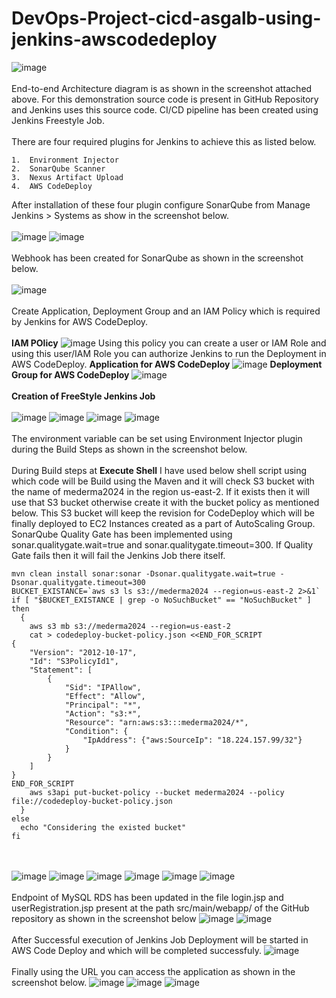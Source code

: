 # DevOps-Project-cicd-asgalb-using-jenkins-awscodedeploy
![image](https://github.com/singhritesh85/DevOps-Project-cicd-asgalb-using-jenkins-awscodedeploy/assets/56765895/7f1e8c68-f6fc-426b-9a48-24aa6f7a8ac6)
<br><br/>
End-to-end Architecture diagram is as shown in the screenshot attached above. For this demonstration source code is present in GitHub Repository and Jenkins uses this source code. CI/CD pipeline has been created using Jenkins Freestyle Job.
<br><br/>
There are four required plugins for Jenkins to achieve this as listed below.
```
1.	Environment Injector
2.	SonarQube Scanner
3.	Nexus Artifact Upload
4.	AWS CodeDeploy
```
After installation of these four plugin configure SonarQube from Manage Jenkins > Systems as show in the screenshot below.
<br><br/>
![image](https://github.com/singhritesh85/DevOps-Project-cicd-asgalb-using-jenkins-awscodedeploy/assets/56765895/781905d0-dbed-4979-bb9c-0ccd061cdd9f)
![image](https://github.com/singhritesh85/DevOps-Project-cicd-asgalb-using-jenkins-awscodedeploy/assets/56765895/1d8b6cc0-b344-416b-81b1-15a5b3f8c2ba)
<br><br/>
Webhook has been created for SonarQube as shown in the screenshot below.
<br><br/>
![image](https://github.com/singhritesh85/DevOps-Project-cicd-asgalb-using-jenkins-awscodedeploy/assets/56765895/776a2af7-9cbe-475a-b8a9-17f6bb7f17d6)
<br><br/>
Create Application, Deployment Group and an IAM Policy which is required by Jenkins for AWS CodeDeploy.
<br><br/>
**IAM POlicy**
![image](https://github.com/singhritesh85/DevOps-Project-cicd-asgalb-using-jenkins-awscodedeploy/assets/56765895/b60a37c2-3cf5-4475-a6e4-7a203fb6a07e)
Using this policy you can create a user or IAM Role and using this user/IAM Role you can authorize Jenkins to run the Deployment in AWS CodeDeploy.
**Application for AWS CodeDeploy**
![image](https://github.com/singhritesh85/DevOps-Project-cicd-asgalb-using-jenkins-awscodedeploy/assets/56765895/ae1f8381-d53a-406f-8a77-b353b7b665c8)
**Deployment Group for AWS CodeDeploy**
![image](https://github.com/singhritesh85/DevOps-Project-cicd-asgalb-using-jenkins-awscodedeploy/assets/56765895/40471488-8274-4057-be95-a247b63ed02d)
<br><br/>
**Creation of FreeStyle Jenkins Job**
<br><br/>
![image](https://github.com/singhritesh85/DevOps-Project-cicd-asgalb-using-jenkins-awscodedeploy/assets/56765895/a7d87b83-57de-41f4-ae45-bca5374f80ae)
![image](https://github.com/singhritesh85/DevOps-Project-cicd-asgalb-using-jenkins-awscodedeploy/assets/56765895/b44c3ed4-7dd5-44e9-94cc-ba6fc68519e3)
![image](https://github.com/singhritesh85/DevOps-Project-cicd-asgalb-using-jenkins-awscodedeploy/assets/56765895/365377f2-8d5e-4149-9406-a2e800d67fa3)
![image](https://github.com/singhritesh85/DevOps-Project-cicd-asgalb-using-jenkins-awscodedeploy/assets/56765895/cd7eecf7-a29c-43fb-92d9-ef5321464537)
<br><br/>
The environment variable can be set using Environment Injector plugin during the Build Steps as shown in the screenshot below.
<br><br/>
During Build steps at **Execute Shell** I have used below shell script using which code will be Build using the Maven and it will check S3 bucket with the name of mederma2024 in the region us-east-2. If it exists then it will use that S3 bucket otherwise create it with the bucket policy as mentioned below. This S3 bucket will keep the revision for CodeDeploy which will be finally deployed to EC2 Instances created as a part of AutoScaling Group. SonarQube Quality Gate has been implemented using sonar.qualitygate.wait=true and sonar.qualitygate.timeout=300. If Quality Gate fails then it will fail the Jenkins Job there itself.
```
mvn clean install sonar:sonar -Dsonar.qualitygate.wait=true -Dsonar.qualitygate.timeout=300
BUCKET_EXISTANCE=`aws s3 ls s3://mederma2024 --region=us-east-2 2>&1`
if [ "$BUCKET_EXISTANCE | grep -o NoSuchBucket" == "NoSuchBucket" ]
then
  {
    aws s3 mb s3://mederma2024 --region=us-east-2
    cat > codedeploy-bucket-policy.json <<END_FOR_SCRIPT
{
	"Version": "2012-10-17",
	"Id": "S3PolicyId1",
	"Statement": [
		{
			"Sid": "IPAllow",
			"Effect": "Allow",
			"Principal": "*",
			"Action": "s3:*",
			"Resource": "arn:aws:s3:::mederma2024/*",
			"Condition": {
				"IpAddress": {"aws:SourceIp": "18.224.157.99/32"}
			} 
		} 
	]
}
END_FOR_SCRIPT
    aws s3api put-bucket-policy --bucket mederma2024 --policy file://codedeploy-bucket-policy.json
  }
else
  echo "Considering the existed bucket"
fi
```
<br><br/>
![image](https://github.com/singhritesh85/DevOps-Project-cicd-asgalb-using-jenkins-awscodedeploy/assets/56765895/c89dd6a8-0b5c-436e-8006-192c0d6155d9)
![image](https://github.com/singhritesh85/DevOps-Project-cicd-asgalb-using-jenkins-awscodedeploy/assets/56765895/088bae04-678f-43af-89d5-502aa184fe32)
![image](https://github.com/singhritesh85/DevOps-Project-cicd-asgalb-using-jenkins-awscodedeploy/assets/56765895/2cc7e787-cf70-4003-a1e2-06d4151b8306)
![image](https://github.com/singhritesh85/DevOps-Project-cicd-asgalb-using-jenkins-awscodedeploy/assets/56765895/2c9ea988-be2e-4edb-a986-29b4374bc6c2)
![image](https://github.com/singhritesh85/DevOps-Project-cicd-asgalb-using-jenkins-awscodedeploy/assets/56765895/ebf62259-ff3a-4026-a69d-34968b88f800)
![image](https://github.com/singhritesh85/DevOps-Project-cicd-asgalb-using-jenkins-awscodedeploy/assets/56765895/29bbb9f3-c291-4559-9e53-7c6a144c6234)
<br><br/>
Endpoint of MySQL RDS has been updated in the file login.jsp and userRegistration.jsp present at the path src/main/webapp/ of the GitHub repository as shown in the screenshot below
![image](https://github.com/singhritesh85/DevOps-Project-cicd-asgalb-using-jenkins-awscodedeploy/assets/56765895/a08ceeb7-df54-4ce3-942b-762995046373)
![image](https://github.com/singhritesh85/DevOps-Project-cicd-asgalb-using-jenkins-awscodedeploy/assets/56765895/8e3a682e-4aef-464c-a56a-eee50218469b)
<br><br/>
After Successful execution of Jenkins Job Deployment will be started in AWS Code Deploy and which will be completed successfuly.
![image](https://github.com/singhritesh85/DevOps-Project-cicd-asgalb-using-jenkins-awscodedeploy/assets/56765895/a8038191-799a-4cd7-b6d1-9a229498df66)
<br><br/>
Finally using the URL you can access the application as shown in the screenshot below.
![image](https://github.com/singhritesh85/DevOps-Project-cicd-asgalb-using-jenkins-awscodedeploy/assets/56765895/d9f28eac-0c7e-4115-bde1-29315ebbf6b4)
![image](https://github.com/singhritesh85/DevOps-Project-cicd-asgalb-using-jenkins-awscodedeploy/assets/56765895/3dc66233-9442-4a22-878c-5481aaa7b7b4)
![image](https://github.com/singhritesh85/DevOps-Project-cicd-asgalb-using-jenkins-awscodedeploy/assets/56765895/b1efb612-c394-4b88-bca6-f7069126c886)
